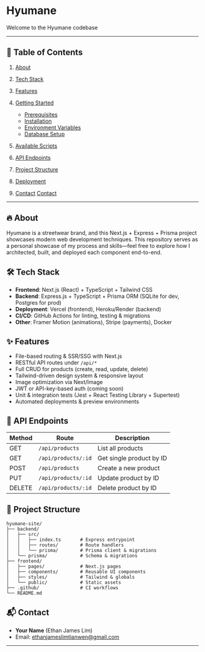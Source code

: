 # Hyumane

Welcome to the Hyumane codebase&#x20;

---

## 📖 Table of Contents

1. [About](#-about)
2. [Tech Stack](#-tech-stack)
3. [Features](#-features)
4. [Getting Started](#-getting-started)

   * [Prerequisites](#prerequisites)
   * [Installation](#installation)
   * [Environment Variables](#environment-variables)
   * [Database Setup](#database-setup)
5. [Available Scripts](#-available-scripts)
6. [API Endpoints](#-api-endpoints)
7. [Project Structure](#-project-structure)
8. [Deployment](#-deployment)
9. [Contact](#-contact)
   [Contact](#-contact)

---

## 🔥 About

Hyumane is a streetwear brand, and this Next.js + Express + Prisma project showcases modern web development techniques. This repository serves as a personal showcase of my process and skills—feel free to explore how I architected, built, and deployed each component end-to-end.

## 🛠 Tech Stack

* **Frontend**: Next.js (React) + TypeScript + Tailwind CSS
* **Backend**: Express.js + TypeScript + Prisma ORM (SQLite for dev, Postgres for prod)
* **Deployment**: Vercel (frontend), Heroku/Render (backend)
* **CI/CD**: GitHub Actions for linting, testing & migrations
* **Other**: Framer Motion (animations), Stripe (payments), Docker&#x20;

## ✨ Features

* File-based routing & SSR/SSG with Next.js
* RESTful API routes under `/api/*`
* Full CRUD for products (create, read, update, delete)
* Tailwind-driven design system & responsive layout
* Image optimization via Next/Image
* JWT or API-key-based auth (coming soon)
* Unit & integration tests (Jest + React Testing Library + Supertest)
* Automated deployments & preview environments


## 🔌 API Endpoints

| Method | Route               | Description              |
| ------ | ------------------- | ------------------------ |
| GET    | `/api/products`     | List all products        |
| GET    | `/api/products/:id` | Get single product by ID |
| POST   | `/api/products`     | Create a new product     |
| PUT    | `/api/products/:id` | Update product by ID     |
| DELETE | `/api/products/:id` | Delete product by ID     |


## 📁 Project Structure

```
hyumane-site/
├── backend/
│   ├── src/
│   │   ├── index.ts       # Express entrypoint
│   │   ├── routes/        # Route handlers
│   │   └── prisma/        # Prisma client & migrations
│   └── prisma/            # Schema & migrations
├── frontend/
│   ├── pages/             # Next.js pages
│   ├── components/        # Reusable UI components
│   ├── styles/            # Tailwind & globals
│   └── public/            # Static assets
├── .github/               # CI workflows
└── README.md
```

## 📬 Contact

* **Your Name** (Ethan James Lim)
* Email: [ethanjameslimtianwen@gmail.com](mailto:ethanjameslimtianwen@gmail.com)

---
